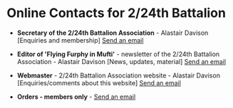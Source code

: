 

# Online Contacts for 2/24th Battalion

  * **Secretary of the 2/24th Battalion Association** - Alastair Davison [Enquiries and membership]
    [Send an email](mailto:secretary@2-24.battalion.org.au)

  * **Editor of 'Flying Furphy in Mufti'** - newsletter of the 2/24th Battalion Association - Alastair Davison [News, updates, material]
    [Send an email](mailto:editor@2-24.battalion.org.au)

  * **Webmaster** - 2/24th Battalion Association website - Alastair Davison [Enquiries/comments about this website]
    [Send an email](mailto:webmaster@2-24.battalion.org.au)

  * **Orders - members only** - 
    [Send an email](mailto:orders@2-24.battalion.org.au)

